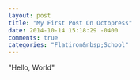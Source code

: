 ```yaml
---
layout: post
title: "My First Post On Octopress"
date: 2014-10-14 15:18:29 -0400
comments: true
categories: "Flatiron&nbsp;School"
---
```

"Hello, World"
